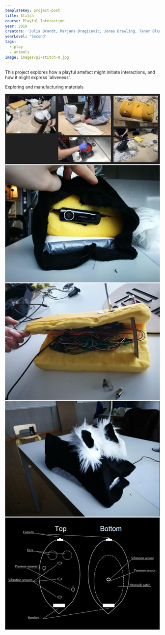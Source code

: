 ```yaml
---
templateKey: project-post
title: Stitch
course: Playful Interaction
year: 2019
creators: 'Julia Brandt, Marjana Dragicevic, Jonas Drewling, Taner Olcay'
yearLevel: 'Second'
tags:
  - play
  - animals
image: images/pi-stitch-0.jpg
---
```


This project explores how a playful artefact might initiate interactions, and how it might express 'aliveness'. 

<MauVideo id="0_882zre8l" />

Exploring and manufacturing materials

<ImageSet>

![](images/pi-stitch-1.jpg)
![](images/pi-stitch-2.jpg)
![](images/pi-stitch-3.jpg)
![](images/pi-stitch-4.jpg)
![](images/pi-stitch-5.jpg)

</ImageSet>



